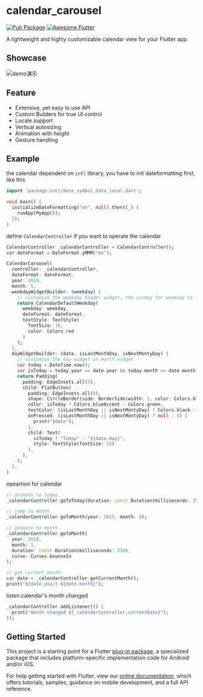 # calendar_carousel

[![Pub Package](https://img.shields.io/pub/v/calendar_carousel.svg?style=flat-square)](https://pub.dartlang.org/packages/calendar_carousel)
[![Awesome Flutter](https://img.shields.io/badge/Awesome-Flutter-52bdeb.svg?longCache=true&style=flat-square)](https://github.com/zhengbomo/calendarcarousel)

A lightweight and highly customizable calendar view for your Flutter app.

## Showcase

![demo演示](https://github.com/zhengbomo/calendarcarousel/blob/master/images/demo.gif?raw=true)

## Feature

* Extensive, yet easy to use API
* Custom Builders for true UI control
* Locale support
* Vertical autosizing
* Animation with height
* Gesture handling

## Example

the calendar dependent on `intl` library, you have to init dateformatting first, like this

```dart
import 'package:intl/date_symbol_data_local.dart';

void main() {
  initializeDateFormatting("en", null).then((_) {
    runApp(MyApp());
  });
}
```

define `CalendarController` if you want to operate the calendar

```dart
CalendarController _calendarController = CalendarController();
var dateFormat = DateFormat.yMMM("en");

CalendarCarousel(
  controller: _calendarController,
  dateFormat: dateFormat,
  year: 2019,
  month: 5,
  weekdayWidgetBuilder: (weekday) {
    // customize the weekday header widget, the sunday for weekday is 7
    return CalendarDefaultWeekday(
      weekday: weekday,
      dateFormat: dateFormat,
      textStyle: TextStyle(
        fontSize: 16,
        color: Colors.red
      )
    );
  },
  dayWidgetBuilder: (date, isLastMonthDay, isNextMontyDay) {
    // customize the day widget in month widget
    var today = DateTime.now();
    var isToday = today.year == date.year && today.month == date.month && today.day == date.day;
    return Padding(
      padding: EdgeInsets.all(3),
      child: FlatButton(
        padding: EdgeInsets.all(0),
        shape: CircleBorder(side: BorderSide(width: 1, color: Colors.black12)),
        color: isToday ? Colors.blueAccent : Colors.green,
        textColor: (isLastMonthDay || isNextMontyDay) ? Colors.black : Colors.white,
        onPressed: (isLastMonthDay || isNextMontyDay) ? null : () {
          print("$date");
        },
        child: Text(
          isToday ? "Today" : "${date.day}",
          style: TextStyle(fontSize: 16)
        ),
      ),
    );
  },
)
```

opeartion for calendar

```dart
// animate to today
_calendarController.goToToday(duration: const Duration(milliseconds: 250));

// jump to month
_calendarController.goToMonth(year: 2015, month: 9);

// animate to month
_calendarController.goToMonth(
  year: 2018,
  month: 1,
  duration: const Duration(milliseconds: 250),
  curve: Curves.bounceIn
);

// get current month
var date = _calendarController.getCurrentMonth();
print("${date.year}-${date.month}");
```

listen calendar's month changed

```dart
_calendarController.addListener(() {
  print("month changed ${_calendarController.currentDate}");
});
```

## Getting Started

This project is a starting point for a Flutter
[plug-in package](https://flutter.io/developing-packages/),
a specialized package that includes platform-specific implementation code for
Android and/or iOS.

For help getting started with Flutter, view our 
[online documentation](https://flutter.io/docs), which offers tutorials, 
samples, guidance on mobile development, and a full API reference.
